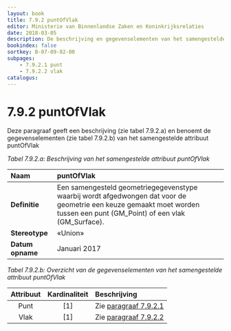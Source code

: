```yaml
---
layout: book
title: 7.9.2 puntOfVlak
editor: Ministerie van Binnenlandse Zaken en Koninkrijksrelaties
date: 2018-03-05
description: De beschrijving en gegevens­elementen van het samengestelde attribuut puntOfVlak.
bookindex: false
sortkey: B-07-09-02-00
subpages:
    - 7.9.2.1 punt
    - 7.9.2.2 vlak
catalogus:
---
```


# 7.9.2 puntOfVlak

Deze paragraaf geeft een beschrijving (zie tabel 7.9.2.a) en benoemt de gegevens­elementen (zie tabel 7.9.2.b) van het samengestelde attribuut puntOfVlak

_Tabel 7.9.2.a: Beschrijving van het samengestelde attribuut puntOfVlak_

| Naam | puntOfVlak |
| :--- | :--- |
| **Definitie** | Een samengesteld geometriegegevenstype waarbij wordt afgedwongen dat voor de geometrie een keuze gemaakt moet worden tussen een punt (GM\_Point) of een vlak (GM\_Surface). |
| **Stereotype** | «Union» |
| **Datum opname** | Januari 2017 |

_Tabel 7.9.2.b: Overzicht van de gegevens­elementen van het samengestelde attribuut puntOfVlak_

| Attribuut | Kardinaliteit | Beschrijving |
| :---: | :---: | :--- |
| Punt | \[1\] | Zie [paragraaf 7.9.2.1](#7921-punt) |
| Vlak | \[1\] | Zie [paragraaf 7.9.2.2](#7922-vlak) |
